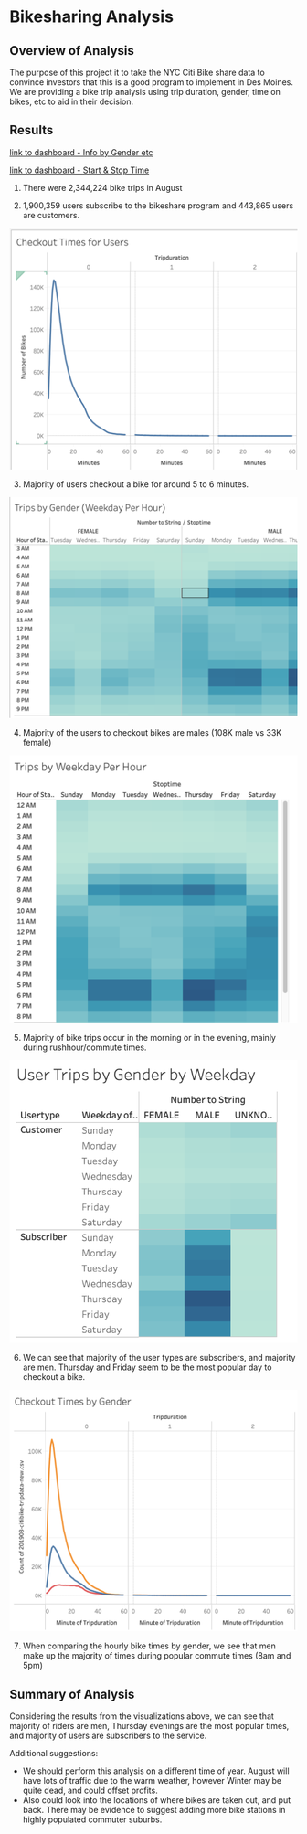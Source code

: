 # Bikesharing Analysis

## Overview of Analysis

The purpose of this project it to take the NYC Citi Bike share data to convince investors that this is a good program to implement in Des Moines. We are providing a bike trip analysis using trip duration, gender, time on bikes, etc to aid in their decision. 

## Results

[link to dashboard - Info by Gender etc](https://public.tableau.com/app/profile/rachel5588/viz/NYCCitiBikeAnalysis-Deliverable/UserTripsbyGenderbyWeekday?publish=yes)

[link to dashboard - Start & Stop Time](https://public.tableau.com/app/profile/rachel5588/viz/NYCCitiBikes_16274871634820/NYCStory?publish=yes)

1) There were 2,344,224 bike trips in August 

2) 1,900,359 users subscribe to the bikeshare program and 443,865 users are customers.

![image_name](images/Checkout_Times_Useres.png)

3) Majority of users checkout a bike for around 5 to 6 minutes. 

![image_name](images/Trips_Weekday_Gender.png)

4) Majority of the users to checkout bikes are males (108K male vs 33K female)

![image_name](images/Trips_Weekday_Hour.png)

5) Majority of bike trips occur in the morning or in the evening, mainly during rushhour/commute times. 

![image_name](images/UserTrips_Gender.png)

6) We can see that majority of the user types are subscribers, and majority are men. Thursday and Friday seem to be the most popular day to checkout a bike. 

![image_name](images/Checkout_Times_Gender.png)

7) When comparing the hourly bike times by gender, we see that men make up the majority of times during popular commute times (8am and 5pm)

## Summary of Analysis

Considering the results from the visualizations above, we can see that majority of riders are men, Thursday evenings are the most popular times, and majority of users are subscribers to the service. 

Additional suggestions: 
- We should perform this analysis on a different time of year. August will have lots of traffic due to the warm weather, however Winter may be quite dead, and could offset profits. 
- Also could look into the locations of where bikes are taken out, and put back. There may be evidence to suggest adding more bike stations in highly populated commuter suburbs. 




